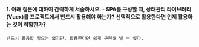 #### 1. 아래 질문에 대하여 간략하게 서술하시오. - SPA를 구성할 때, 상태관리 라이브러리(Vuex)를 프로젝트에서 반드시 활용해야 하는가? 선택적으로 활용한다면 언제 활용하는 것이 적합한가?

```
반드시 활용할 필요는 없지만, 활용한다면 쉽게 구현해 낼 수 있다.
```


